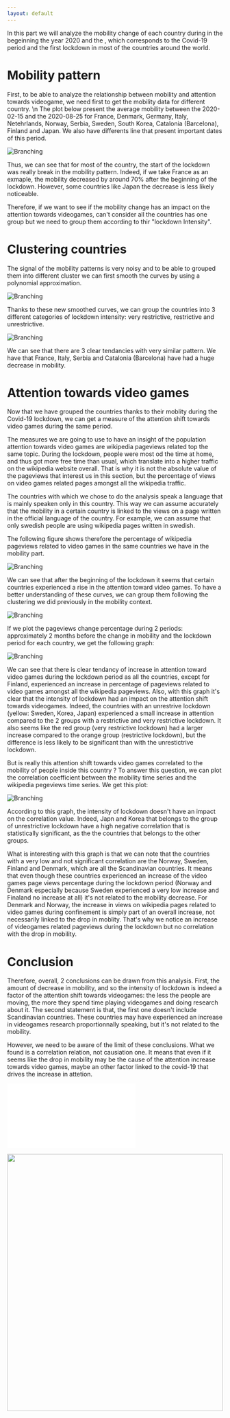 ```yaml
---
layout: default
---
```


In this part we will analyze the mobility change of each country during in the begeinning the year 2020 and the , which corresponds to the Covid-19 period and the first lockdown in most of the countries around the world.

# Mobility pattern
First, to be able to analyze the relationship between mobility and attention towards videogame, we need first to get the mobility data for different country.
\n
The plot below present the average mobility between the 2020-02-15 and the 2020-08-25	for France, Denmark, Germany, Italy, Netehrlands, Norway, Serbia, Sweden, South Korea, Catalonia (Barcelona), Finland and Japan. We also have differents line that present important dates of this period.   

![Branching](mobility_pattern.png)

Thus, we can see that for most of the country, the start of the lockdown was really break in the mobility pattern. Indeed, if we take France as an exmaple, the mobility decreased by around 70% after the beginning of the lockdown. However, some countries like Japan the decrease is less likely noticeable.


Therefore, if we want to see if the mobility change has an impact on the attention towards videogames, can't consider all the countries has one group but we need to group them according to thir "lockdown Intensity".

# Clustering countries

The signal of the mobility patterns is very noisy and to be able to grouped them into different cluster we can first smooth the curves by using a polynomial approximation.

![Branching](mobility_pattern_smoothed.png)

Thanks to these new smoothed curves, we can group the countries into 3 different categories of lockdown intensity: very restrictive, restrictive and unrestrictive.

![Branching](countries_cluster.png)

We can see that there are 3 clear tendancies with very similar pattern. We have that France, Italy, Serbia and Catalonia (Barcelona) have had a huge decrease in mobility.

# Attention towards video games

Now that we have grouped the countries thanks to their moblity during the Covid-19 lockdown, we can get a measure of the attention shift towards video games during the same period.

The measures we are going to use to have an insight of the population attention towards video games are wikipedia pageviews related top the same topic. During the lockdown, people were most od the time at home, and thus got more free time than usual, which translate into a higher traffic on the wikipedia website overall. That is why it is not the absolute value of the pageviews that interest us in this section, but the percentage of views on video games related pages amongst all the wikipedia traffic.

The countries with which we chose to do the analysis speak a language that is mainly speaken only in this country. This way we can assume accurately that the mobility in a certain country is linked to the views on a page written in the official language of the country. For example, we can assume that only swedish people are using wikipedia pages written in swedish.

The following figure shows therefore the percentage of wikipedia pageviews related to video games in the same countries we have in the mobility part.

![Branching](pageviews.png)

We can see that after the beginning of the lockdown it seems that certain countries experienced a rise in the attention toward video games. To have a better understanding of these curves, we can group them following the clustering we did previously in the mobility context.

![Branching](pageviews_cluster.png)

If we plot the pageviews change percentage during 2 periods: approximately 2 months before the change in mobility and the lockdown period for each country, we get the following graph:

![Branching](change_in_attention_plot.png)

We can see that there is clear tendancy of increase in attention toward video games during the lockdown period as all the countries, except for Finland, experienced an increase in percentage of pageviews related to video games amongst all the wikipedia pageviews. Also, with this graph it's clear that the intensity of lockdown had an impact on the attention shift towards videogames. Indeed, the countries with an unrestrive lockdown (yellow: Sweden, Korea, Japan) experienced a small increase in attention compared to the 2 groups with a restrictive and very restrictive lockdown. It also seems like the red group (very restrictive lockdown) had a larger increase compared to the orange group (restrictive lockdown), but the difference is less likely to be significant than with the unrestictrive lockdown.

But is really this attention shift towards video games correlated to the mobility of people inside this country ? To answer this question, we can plot the correlation coefficient between the mobility time series and the wikipedia pegeviews time series. We get this plot:

![Branching](correlation_coeff_plot.png)

According to this graph, the intensity of lockdown doesn't have an impact on the correlation value. Indeed, Japn and Korea that belongs to the group of unrestrictive lockdown have a high negative correlation that is statistically significant, as the the countries that belongs to the other groups.

What is interesting with this graph is that we can note that the countries with a very low and not significant correlation are the Norway, Sweden, Finland and Denmark, which are all the Scandinavian countries. It means that even though these countries experienced an increase of the video games page views percentage during the lockdown period (Norway and Denmark especially because Sweden experienced a very low increase and Finaland no increase at all) it's not related to the mobility decrease. For Denmark and Norway, the increase in views on wikipedia pages related to video games during confinement is simply part of an overall increase, not necessarily linked to the drop in moblity. That's why we notice an increase of videogames related pageviews during the lockdown but no correlation with the drop in mobility.

# Conclusion

Therefore, overall, 2 conclusions can be drawn from this analysis. First, the amount of decrease in mobility, and so the intensity of lockdown is indeed a factor of the attention shift towards videogames: the less the people are moving, the more they spend time playing videogames and doing research about it. The second statement is that, the first one doesn't include Scandinavian countries. These countries may have experienced an increase in videogames research proportionnally speaking, but it's not related to the mobility. 

However, we need to be aware of the limit of these conclusions. What we found is a correlation relation, not causiation one. It means that even if it seems like the drop in mobility may be the cause of the attention increase towards video games, maybe an other factor linked to the covid-19 that drives the increase in attetion.

![Branching](plotly_graph.html)

<img src="plotly_graph.html" width="100%" height="600px">
